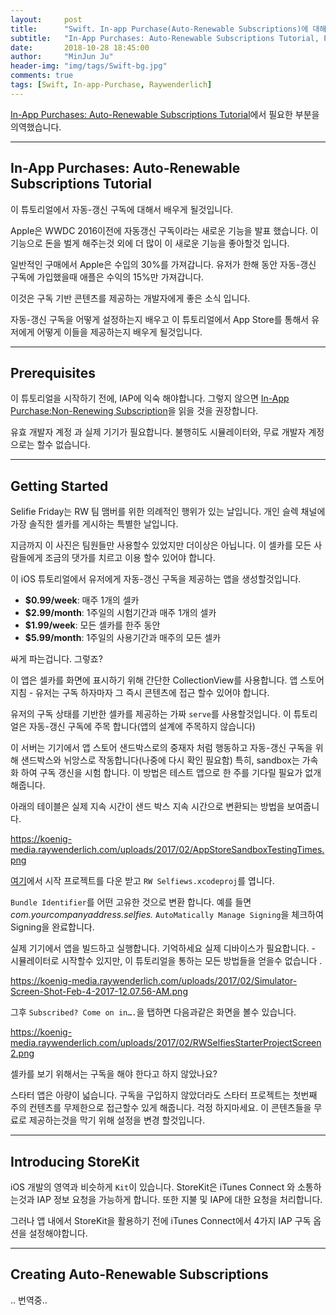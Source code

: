 ```yaml
---
layout:     post
title:      "Swift. In-app Purchase(Auto-Renewable Subscriptions)에 대해서 알아봅니다"
subtitle:   "In-App Purchases: Auto-Renewable Subscriptions Tutorial, Part 4"
date:       2018-10-28 18:45:00
author:     "MinJun Ju"
header-img: "img/tags/Swift-bg.jpg"
comments: true 
tags: [Swift, In-app-Purchase, Raywenderlich]
---
```


[In-App Purchases: Auto-Renewable Subscriptions Tutorial](https://www.raywenderlich.com/659-in-app-purchases-auto-renewable-subscriptions-tutorial)에서 필요한 부분을 의역했습니다.

---

## In-App Purchases: Auto-Renewable Subscriptions Tutorial

이 튜토리얼에서 자동-갱신 구독에 대해서 배우게 될것입니다.

Apple은 WWDC 2016이전에 자동갱신 구독이라는 새로운 기능을 발표 했습니다. 이 기능으로 돈을 벌게 해주는것 외에 더 많이 이 새로운 기능을 좋아할것 입니다. 

일반적인 구매에서 Apple은 수입의 30%를 가져갑니다. 유저가 한해 동안 자동-갱신 구독에 가입했을때 애플은 수익의 15%만 가져갑니다. 

이것은 구독 기반 콘텐츠를 제공하는 개발자에게 좋은 소식 입니다. 

자동-갱신 구독을 어떻게 설정하는지 배우고 이 튜토리얼에서 App Store를 통해서 유저에게 어떻게 이들을 제공하는지 배우게 될것입니다.

---

## Prerequisites


이 튜토리얼을 시작하기 전에, IAP에 익숙 해야합니다. 그렇지 않으면 [In-App Purchase:Non-Renewing Subscription](https://www.raywenderlich.com/754-in-app-purchases-non-renewing-subscriptions-tutorial)을 읽을 것을 권장합니다. 

유효 개발자 계정 과 실제 기기가 필요합니다. 불행히도 시뮬레이터와, 무료 개발자 계정으로는 할수 없습니다.

---

## Getting Started 

Selifie Friday는 RW 팀 맴버를 위한 의례적인 행위가 있는 날입니다. 개인 슬렉 채널에 가장 솔직한 셀카를 게시하는 특별한 날입니다. 

지금까지 이 사진은 팀원들만 사용할수 있었지만 더이상은 아닙니다. 이 셀카를 모든 사람들에게 조금의 댓가를 치르고 이용 할수 있어야 합니다.
 
이 iOS 튜토리얼에서 유저에게 자동-갱신 구독을 제공하는 앱을 생성할것입니다.

- **$0.99/week**: 매주 1개의 셀카
- **$2.99/month**: 1주일의 시험기간과 매주 1개의 셀카 
- **$1.99/week**: 모든 셀카를 한주 동안 
- **$5.99/month**: 1주일의 사용기간과 매주의 모든 셀카 

싸게 파는겁니다. 그렇죠?

이 앱은 셀카를 화면에 표시하기 위해 간단한 CollectionView를 사용합니다. 앱 스토어 지침 - 유저는 구독 하자마자 그 즉시 콘텐츠에 접근 할수 있어야 합니다. 

유저의 구독 상태를 기반한 셀카를 제공하는 가짜 `serve`를 사용할것입니다. 이 튜토리얼은 자동-갱신 구독에 주목 합니다(앱의 설계에 주목하지 않습니다)

이 서버는 기기에서 앱 스토어 샌드박스로의 중재자 처럼 행동하고 자동-갱신 구독을 위해 샌드박스와 뉘앙스로 작동합니다(나중에 다시 확인 필요함) 특히, sandbox는 가속화 하여 구독 갱신을 시험 합니다. 이 방법은 테스트 앱으로 한 주를 기다릴 필요가 없개 해줍니다. 

아래의 테이블은 실제 지속 시간이 샌드 박스 지속 시간으로 변환되는 방법을 보여줍니다. 

https://koenig-media.raywenderlich.com/uploads/2017/02/AppStoreSandboxTestingTimes.png

[여기](https://koenig-media.raywenderlich.com/uploads/2017/03/RWSelfies-Starter.zip)에서 시작 프로젝트를 다운 받고 `RW Selfiews.xcodeproj`를 엽니다.

`Bundle Identifier`를 어떤 고유한 것으로 변환 합니다. 예를 들면 *com.yourcompanyaddress.selfies.* `AutoMatically Manage Signing`을 체크하여 Signing을 완료합니다. 

실제 기기에서 앱을 빌드하고 실행합니다. 기억하세요 실제 디바이스가 필요합니다. - 시뮬레이터로 시작할수 있지만, 이 튜토리얼을 통하는 모든 방법들을 얻을수 없습니다
.

https://koenig-media.raywenderlich.com/uploads/2017/02/Simulator-Screen-Shot-Feb-4-2017-12.07.56-AM.png

그후 `Subscribed? Come on in….`을 탭하면 다음과같은 화면을 볼수 있습니다.

https://koenig-media.raywenderlich.com/uploads/2017/02/RWSelfiesStarterProjectScreen2.png

셀카를 보기 위해서는 구독을 해야 한다고 하지 않았나요? 

스타터 앱은 아량이 넓습니다. 구독을 구입하지 않았더라도 스타터 프로젝트는 첫번째 주의 컨텐츠를 무제한으로 접근할수 있게 해줍니다. 걱정 하지마세요. 이 콘텐츠들을 무료로 제공하는것을 막기 위해 설정을 변경 할것입니다.

---

## Introducing StoreKit

iOS 개발의 영역과 비슷하게 `Kit`이 있습니다. StoreKit은  iTunes Connect 와 소통하는것과 IAP 정보 요청을 가능하게 합니다. 또한 지불 및 IAP에 대한 요청을 처리합니다.

그러나 앱 내에서 StoreKit을 활용하기 전에 iTunes Connect에서 4가지 IAP 구독 옵션을 설정해야합니다.

---

## Creating Auto-Renewable Subscriptions


.. 번역중..